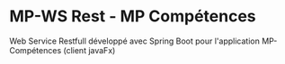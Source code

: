 # MP-WS Rest - MP Compétences

Web Service Restfull développé avec Spring Boot pour l'application MP-Compétences (client javaFx)
